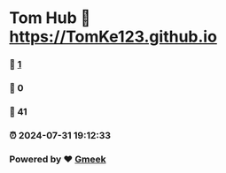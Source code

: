 # Tom Hub :link: https://TomKe123.github.io 
### :page_facing_up: [1](https://TomKe123.github.io/tag.html) 
### :speech_balloon: 0 
### :hibiscus: 41 
### :alarm_clock: 2024-07-31 19:12:33 
### Powered by :heart: [Gmeek](https://github.com/Meekdai/Gmeek)
